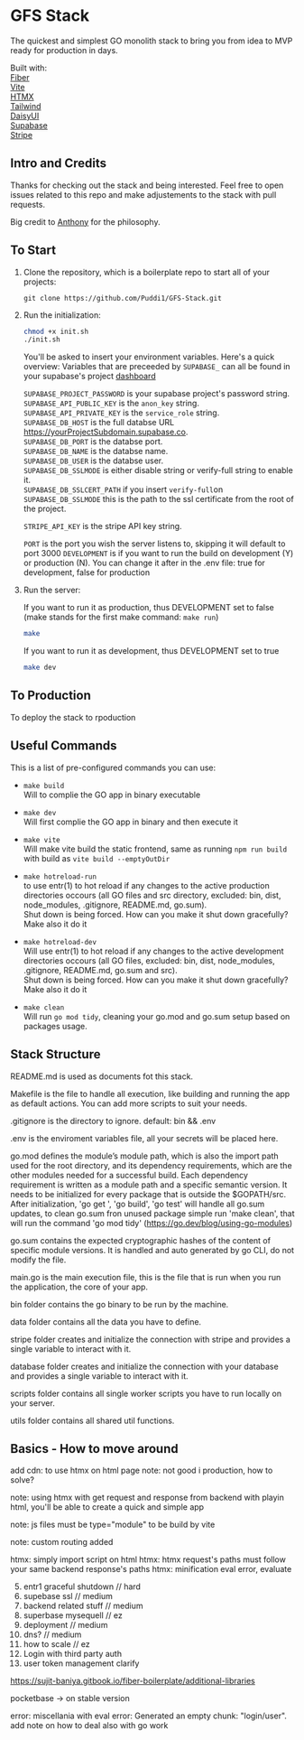 # GFS Stack

The quickest and simplest GO monolith stack to bring you from idea to MVP ready for production in days.

Built with:  
[Fiber](https://docs.gofiber.io/)  
[Vite](https://vitejs.dev/)  
[HTMX](https://htmx.org/)  
[Tailwind](https://tailwindcss.com/)  
[DaisyUI](https://daisyui.com/)  
[Supabase](https://supabase.com/)  
[Stripe](https://stripe.com/)

## Intro and Credits

Thanks for checking out the stack and being interested. Feel free to open issues related to this repo and make adjustements to the stack with pull requests.

Big credit to [Anthony](https://github.com/anthdm) for the philosophy.

## To Start

1. Clone the repository, which is a boilerplate repo to start all of your projects:

    ```git
    git clone https://github.com/Puddi1/GFS-Stack.git
    ```

2. Run the initialization:

    ```bash
    chmod +x init.sh
    ./init.sh
    ```

    You'll be asked to insert your environment variables. Here's a quick overview:
    Variables that are preceeded by `SUPABASE_` can all be found in your supabase's project [dashboard](https://supabase.com/dashboard)

    `SUPABASE_PROJECT_PASSWORD` is your supabase project's password string.  
    `SUPABASE_API_PUBLIC_KEY` is the `anon_key` string.  
    `SUPABASE_API_PRIVATE_KEY` is the `service_role` string.  
    `SUPABASE_DB_HOST` is the full databse URL <https://yourProjectSubdomain.supabase.co>.  
    `SUPABASE_DB_PORT` is the databse port.  
    `SUPABASE_DB_NAME` is the databse name.  
    `SUPABASE_DB_USER` is the databse user.  
    `SUPABASE_DB_SSLMODE` is either disable string or verify-full string to enable it.  
    `SUPABASE_DB_SSLCERT_PATH` if you insert `verify-full`on `SUPABASE_DB_SSLMODE` this is the path to the ssl certificate from the root of the project.

    `STRIPE_API_KEY` is the stripe API key string.

    `PORT` is the port you wish the server listens to, skipping it will default to port 3000
    `DEVELOPMENT` is if you want to run the build on development (Y) or production (N). You can change it after in the .env file: true for development, false for production

3. Run the server:

    If you want to run it as production, thus DEVELOPMENT set to false (make stands for the first make command: `make run`)

    ```bash
    make
    ```

    If you want to run it as development, thus DEVELOPMENT set to true

    ```bash
    make dev
    ```

## To Production

To deploy the stack to rpoduction

## Useful Commands

This is a list of pre-configured commands you can use:

-   `make build`  
    Will to complie the GO app in binary executable

-   `make dev`  
    Will first complie the GO app in binary and then execute it

-   `make vite`  
    Will make vite build the static frontend, same as running `npm run build` with build as `vite build --emptyOutDir`

-   `make hotreload-run`  
    to use entr(1) to hot reload if any changes to the active production directories occours (all GO files and src directory, excluded: bin, dist, node_modules, .gitignore, README.md, go.sum).  
    Shut down is being forced. How can you make it shut down gracefully? Make also it do it

-   `make hotreload-dev`  
    Will use entr(1) to hot reload if any changes to the active development directories occours (all GO files, excluded: bin, dist, node_modules, .gitignore, README.md, go.sum and src).  
    Shut down is being forced. How can you make it shut down gracefully? Make also it do it

-   `make clean`  
    Will run `go mod tidy`, cleaning your go.mod and go.sum setup based on packages usage.

## Stack Structure

README.md is used as documents fot this stack.

Makefile is the file to handle all execution, like building and running the app as default actions. You can add more scripts to suit your needs.

.gitignore is the directory to ignore. default: bin && .env

.env is the enviroment variables file, all your secrets will be placed here.

go.mod defines the module’s module path, which is also the import path used for the root directory, and its dependency requirements, which are the other modules needed for a successful build. Each dependency requirement is written as a module path and a specific semantic version. It needs to be initialized for every package that is outside the $GOPATH/src. After initialization, 'go get <packagename>', 'go build', 'go test' will handle all go.sum updates, to clean go.sum fron unused package simple run 'make clean', that will run the command 'go mod tidy' (https://go.dev/blog/using-go-modules)

go.sum contains the expected cryptographic hashes of the content of specific module versions. It is handled and auto generated by go CLI, do not modify the file.

main.go is the main execution file, this is the file that is run when you run the application, the core of your app.

bin folder contains the go binary to be run by the machine.

data folder contains all the data you have to define.

stripe folder creates and initialize the connection with stripe and provides a single variable to interact with it.

database folder creates and initialize the connection with your database and provides a single variable to interact with it.

scripts folder contains all single worker scripts you have to run locally on your server.

utils folder contains all shared util functions.

## Basics - How to move around

add cdn: <script src="https://unpkg.com/htmx.org@1.9.2" integrity="sha384-L6OqL9pRWyyFU3+/bjdSri+iIphTN/bvYyM37tICVyOJkWZLpP2vGn6VUEXgzg6h" crossorigin="anonymous"></script>
to use htmx on html page
note: not good i production, how to solve?

note: using htmx with get request and response from backend with playin html, you'll be able to create a quick and simple app

note: js files must be type="module" to be build by vite

note: custom routing added

htmx: simply import script on html
htmx: htmx request's paths must follow your same backend response's paths
htmx: minification eval error, evaluate

5. entr1 graceful shutdown // hard
6. supebase ssl // medium
7. backend related stuff // medium
8. superbase mysequell // ez
9. deployment // medium
10. dns? // medium
11. how to scale // ez
12. Login with third party auth
13. user token management clarify

<!-- github.com/stripe/stripe-go/v74 v74.25.0 // indirect
github.com/sujit-baniya/flash v0.1.8 // indirect -->

https://sujit-baniya.gitbook.io/fiber-boilerplate/additional-libraries

pocketbase -> on stable version

error: miscellania with eval
error: Generated an empty chunk: "login/user".
add note on how to deal also with go work
